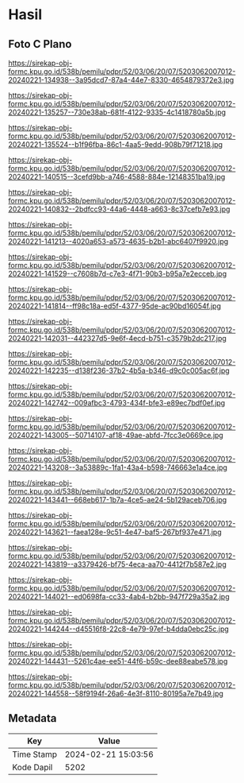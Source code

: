 # Hasil

## Foto C Plano

https://sirekap-obj-formc.kpu.go.id/538b/pemilu/pdpr/52/03/06/20/07/5203062007012-20240221-134938--3a95dcd7-87a4-44e7-8330-4654879372e3.jpg

https://sirekap-obj-formc.kpu.go.id/538b/pemilu/pdpr/52/03/06/20/07/5203062007012-20240221-135257--730e38ab-681f-4122-9335-4c1418780a5b.jpg

https://sirekap-obj-formc.kpu.go.id/538b/pemilu/pdpr/52/03/06/20/07/5203062007012-20240221-135524--b1f96fba-86c1-4aa5-9edd-908b79f71218.jpg

https://sirekap-obj-formc.kpu.go.id/538b/pemilu/pdpr/52/03/06/20/07/5203062007012-20240221-140515--3cefd9bb-a746-4588-884e-12148351ba19.jpg

https://sirekap-obj-formc.kpu.go.id/538b/pemilu/pdpr/52/03/06/20/07/5203062007012-20240221-140832--2bdfcc93-44a6-4448-a663-8c37cefb7e93.jpg

https://sirekap-obj-formc.kpu.go.id/538b/pemilu/pdpr/52/03/06/20/07/5203062007012-20240221-141213--4020a653-a573-4635-b2b1-abc6407f9920.jpg

https://sirekap-obj-formc.kpu.go.id/538b/pemilu/pdpr/52/03/06/20/07/5203062007012-20240221-141529--c7608b7d-c7e3-4f71-90b3-b95a7e2ecceb.jpg

https://sirekap-obj-formc.kpu.go.id/538b/pemilu/pdpr/52/03/06/20/07/5203062007012-20240221-141814--ff98c18a-ed5f-4377-95de-ac90bd16054f.jpg

https://sirekap-obj-formc.kpu.go.id/538b/pemilu/pdpr/52/03/06/20/07/5203062007012-20240221-142031--442327d5-9e6f-4ecd-b751-c3579b2dc217.jpg

https://sirekap-obj-formc.kpu.go.id/538b/pemilu/pdpr/52/03/06/20/07/5203062007012-20240221-142235--d138f236-37b2-4b5a-b346-d9c0c005ac6f.jpg

https://sirekap-obj-formc.kpu.go.id/538b/pemilu/pdpr/52/03/06/20/07/5203062007012-20240221-142742--009afbc3-4793-434f-bfe3-e89ec7bdf0ef.jpg

https://sirekap-obj-formc.kpu.go.id/538b/pemilu/pdpr/52/03/06/20/07/5203062007012-20240221-143005--50714107-af18-49ae-abfd-7fcc3e0669ce.jpg

https://sirekap-obj-formc.kpu.go.id/538b/pemilu/pdpr/52/03/06/20/07/5203062007012-20240221-143208--3a53889c-1fa1-43a4-b598-746663e1a4ce.jpg

https://sirekap-obj-formc.kpu.go.id/538b/pemilu/pdpr/52/03/06/20/07/5203062007012-20240221-143441--668eb617-1b7a-4ce5-ae24-5b129aceb706.jpg

https://sirekap-obj-formc.kpu.go.id/538b/pemilu/pdpr/52/03/06/20/07/5203062007012-20240221-143621--faea128e-9c51-4e47-baf5-267bf937e471.jpg

https://sirekap-obj-formc.kpu.go.id/538b/pemilu/pdpr/52/03/06/20/07/5203062007012-20240221-143819--a3379426-bf75-4eca-aa70-4412f7b587e2.jpg

https://sirekap-obj-formc.kpu.go.id/538b/pemilu/pdpr/52/03/06/20/07/5203062007012-20240221-144021--ed0698fa-cc33-4ab4-b2bb-947f729a35a2.jpg

https://sirekap-obj-formc.kpu.go.id/538b/pemilu/pdpr/52/03/06/20/07/5203062007012-20240221-144244--d45516f8-22c8-4e79-97ef-b4dda0ebc25c.jpg

https://sirekap-obj-formc.kpu.go.id/538b/pemilu/pdpr/52/03/06/20/07/5203062007012-20240221-144431--5261c4ae-ee51-44f6-b59c-dee88eabe578.jpg

https://sirekap-obj-formc.kpu.go.id/538b/pemilu/pdpr/52/03/06/20/07/5203062007012-20240221-144558--58f9194f-26a6-4e3f-8110-80195a7e7b49.jpg


## Metadata

| Key        | Value               |
| ---------- | ------------------- |
| Time Stamp | 2024-02-21 15:03:56 |
| Kode Dapil | 5202                |



